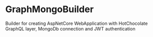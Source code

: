 # GraphMongoBuilder
Builder for creating AspNetCore WebApplication with HotChocolate GraphQL layer, MongoDb connection and JWT authentication
